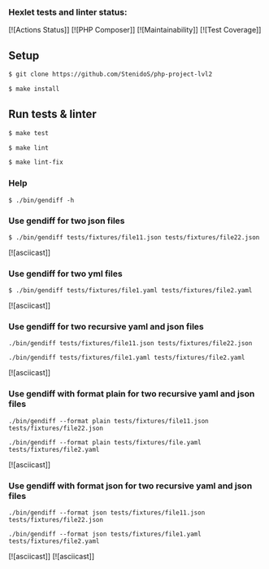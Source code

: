 ### Hexlet tests and linter status:
[![Actions Status]]
[![PHP Composer]]
[![Maintainability]]
[![Test Coverage]]

## Setup
```sh
$ git clone https://github.com/StenidoS/php-project-lvl2

$ make install
```

## Run tests & linter
```sh
$ make test

$ make lint

$ make lint-fix
```



### Help
```shell
$ ./bin/gendiff -h
```

### Use gendiff for two json files
```shell
$ ./bin/gendiff tests/fixtures/file11.json tests/fixtures/file22.json
```
[![asciicast]]


### Use gendiff for two yml files
```shell
$ ./bin/gendiff tests/fixtures/file1.yaml tests/fixtures/file2.yaml
```
[![asciicast]]


### Use gendiff for two recursive yaml and json files
```shell
./bin/gendiff tests/fixtures/file11.json tests/fixtures/file22.json
```
```shell
./bin/gendiff tests/fixtures/file1.yaml tests/fixtures/file2.yaml

```
[![asciicast]]


### Use gendiff with format plain for two recursive yaml and json files
```shell
./bin/gendiff --format plain tests/fixtures/file11.json tests/fixtures/file22.json
```
```shell
./bin/gendiff --format plain tests/fixtures/file.yaml tests/fixtures/file2.yaml

```
[![asciicast]]


### Use gendiff with format json for two recursive yaml and json files
```shell
./bin/gendiff --format json tests/fixtures/file11.json tests/fixtures/file22.json
```
```shell
./bin/gendiff --format json tests/fixtures/file1.yaml tests/fixtures/file2.yaml
```
[![asciicast]]
[![asciicast]]
